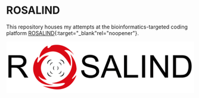 # ROSALIND
This repository houses my attempts at the bioinformatics-targeted coding platform [ROSALIND](https://rosalind.info/problems/locations/){:target="_blank"rel="noopener"}.

![ROSALIND Logo](ROSALIND_Logo.png)
